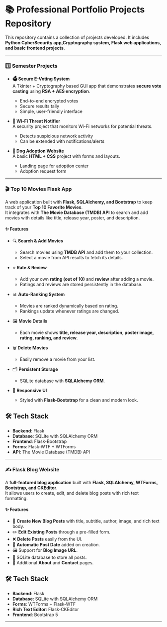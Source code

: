 # 📚 Professional Portfolio Projects Repository

This repository contains a collection of projects developed.
It includes **Python CyberSecurity app,Cryptography system, Flask web applications, and basic frontend projects**.

---

### 1️⃣ Semester Projects
- **🗳️ Secure E-Voting System**  
  A Tkinter + Cryptography based GUI app that demonstrates **secure vote casting** using **RSA + AES encryption**.  
  - End-to-end encrypted votes  
  - Secure results tally  
  - Simple, user-friendly interface  

- **📡 Wi-Fi Threat Notifier**  
  A security project that monitors Wi-Fi networks for potential threats.  
  - Detects suspicious network activity  
  - Can be extended with notifications/alerts  

- **🐶 Dog Adoption Website**  
  A basic **HTML + CSS** project with forms and layouts.  
  - Landing page for adoption center  
  - Adoption request form  

---

### 🎬 Top 10 Movies Flask App

A web application built with **Flask, SQLAlchemy, and Bootstrap** to keep track of your **Top 10 Favorite Movies**.  
It integrates with **The Movie Database (TMDB) API** to search and add movies with details like title, release year, poster, and description.  


#### ✨ Features
- 🔍 **Search & Add Movies**  
  - Search movies using **TMDB API** and add them to your collection.  
  - Select a movie from API results to fetch its details.  

- ⭐ **Rate & Review**  
  - Add your own **rating (out of 10)** and **review** after adding a movie.  
  - Ratings and reviews are stored persistently in the database.  

- 📊 **Auto-Ranking System**  
  - Movies are ranked dynamically based on rating.  
  - Rankings update whenever ratings are changed.  

- 🖼️ **Movie Details**  
  - Each movie shows **title, release year, description, poster image, rating, ranking, and review**.  

- 🗑️ **Delete Movies**  
  - Easily remove a movie from your list.  

- 🗂️ **Persistent Storage**  
  - SQLite database with **SQLAlchemy ORM**.  

- 🎨 **Responsive UI**  
  - Styled with **Flask-Bootstrap** for a clean and modern look.  


## 🛠️ Tech Stack
- **Backend**: Flask  
- **Database**: SQLite with SQLAlchemy ORM  
- **Frontend**: Flask-Bootstrap  
- **Forms**: Flask-WTF + WTForms  
- **API**: The Movie Database (TMDB) API  



---

### ✍️ Flask Blog Website

A **full-featured blog application** built with **Flask, SQLAlchemy, WTForms, Bootstrap, and CKEditor**.  
It allows users to create, edit, and delete blog posts with rich text formatting.  


#### ✨ Features
- 📝 **Create New Blog Posts** with title, subtitle, author, image, and rich text body.  
- ✏️ **Edit Existing Posts** through a pre-filled form.  
- ❌ **Delete Posts** easily from the UI.  
- 📅 **Automatic Post Date** added on creation.  
- 🖼️ Support for **Blog Image URL**.  
- 📂 SQLite database to store all posts.  
- 📄 Additional **About** and **Contact** pages.  


## 🛠️ Tech Stack
- **Backend**: Flask  
- **Database**: SQLite with SQLAlchemy ORM  
- **Forms**: WTForms + Flask-WTF  
- **Rich Text Editor**: Flask-CKEditor  
- **Frontend**: Bootstrap 5  

---


